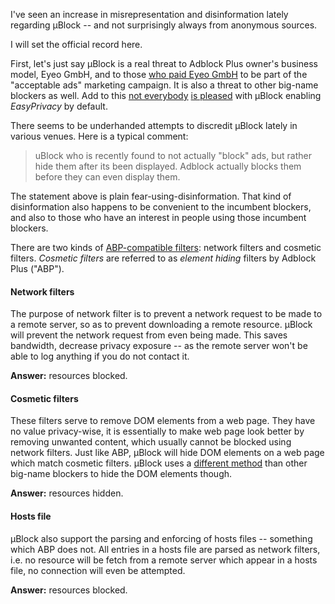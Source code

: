 I've seen an increase in misrepresentation and disinformation lately regarding µBlock -- and not surprisingly always from anonymous sources.

I will set the official record here.

First, let's just say µBlock is a real threat to Adblock Plus owner's business model, Eyeo GmbH, and to those [who paid Eyeo GmbH](http://www.theregister.co.uk/2015/02/02/google_amazon_taboola_microsoft_adplock_plus_unblock/) to be part of the "acceptable ads" marketing campaign. It is also a threat to other big-name blockers as well. Add to this [not everybody](https://forums.lanik.us/viewtopic.php?f=64&t=17842) [is pleased](https://github.com/gorhill/uBlock/issues/564) with µBlock enabling _EasyPrivacy_ by default.

There seems to be underhanded attempts to discredit µBlock lately in various venues. Here is a typical comment: 

> uBlock who is recently found to not actually "block" ads, but rather hide them after its been displayed. Adblock actually blocks them before they can even display them.

The statement above is plain fear-using-disinformation. That kind of disinformation also happens to be convenient to the incumbent blockers, and also to those who have an interest in people using those incumbent blockers.

There are two kinds of [ABP-compatible filters](https://adblockplus.org/en/filters): network filters and cosmetic filters. _Cosmetic filters_ are referred to as _element hiding_ filters by Adblock Plus ("ABP").

#### Network filters

The purpose of network filter is to prevent a network request to be made to a remote server, so as to prevent downloading a remote resource. µBlock will prevent the network request from even being made. This saves bandwidth, decrease privacy exposure -- as the remote server won't be able to log anything if you do not contact it.

**Answer:** resources blocked.

#### Cosmetic filters

These filters serve to remove DOM elements from a web page. They have no value privacy-wise, it is essentially to make web page look better by removing unwanted content, which usually cannot be blocked using network filters. Just like ABP, µBlock will hide DOM elements on a web page which match cosmetic filters. µBlock uses a [different method](https://github.com/gorhill/uBlock/wiki/Cosmetic-filtering-in-%C2%B5Block:-version-0.4.0.0-update) than other big-name blockers to hide the DOM elements though.

**Answer:** resources hidden.

#### Hosts file

µBlock also support the parsing and enforcing of hosts files -- something which ABP does not. All entries in a hosts file are parsed as network filters, i.e. no resource will be fetch from a remote server which appear in a hosts file, no connection will even be attempted.

**Answer:** resources blocked.
